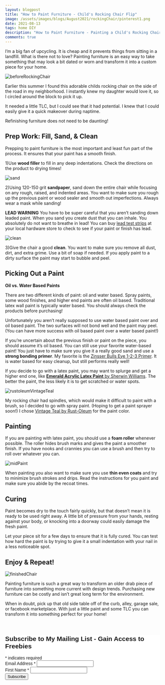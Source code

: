 ```yaml
---
layout: blogpost
title: "How to Paint Furniture - Child's Rocking Chair Flip"
image: /assets/images/blogs/August2021/rockingChair/pinterest1.png
date: 2021-08-13
tags: home DIY
description: "How to Paint Furniture - Painting a Child's Rocking Chair"
comments: true
---
```

I’m a big fan of upcycling. It is cheap and it prevents things from sitting in a landfill. What is there not to love? Painting furniture is an easy way to take something that may look a bit dated or worn and transform it into a custom piece for your home. 

![beforeRockingChair](/assets/images/blogs/August2021/rockingChair/rockingChairBefore.jpg)

Earlier this summer I found this adorable childs rocking chair on the side of the road in my neighborhood. I instantly knew my daughter would love it, so I circled around the block to pick it up.

It needed a little TLC, but I could see that it had potential. I knew that I could easily give it a quick makeover during naptime. 

Refinishing furniture does not need to be daunting! 

## Prep Work: Fill, Sand, & Clean

Prepping to paint furniture is the most important and least fun part of the process. It ensures that your paint has a smooth finish.

1)Use **wood filler** to fill in any deep indentations. Check the directions on the product to drying times!

![sand](/assets/images/blogs/August2021/rockingChair/sand.jpg)

2)Using 120-150 grit **sandpaper**, sand down the entire chair while focusing on any rough, raised, and indented areas. You want to make sure you rough up the previous paint or wood sealer and smooth out imperfections. Always wear a mask while sanding!

**LEAD WARNING** You have to be super careful that you aren’t sanding down leaded paint. When you sand you create dust that you can inhale. You absolutely do not want to breathe in lead! You can buy [lead test strips](https://www.lowes.com/pd/3M-Lead-Check-Swab-Disposable-Lead-Test-Kit/4329974) at your local hardware store to check to see if your paint or finish has lead.

![clean](/assets/images/blogs/August2021/rockingChair/clean.jpg)

3)Give the chair a good **clean**. You want to make sure you remove all dust, dirt, and extra grime. Use a bit of soap if needed. If you apply paint to a dirty surface the paint may start to bubble and peel.

## Picking Out a Paint

**Oil vs. Water Based Paints**

There are two different kinds of paint: oil and water based. Spray paints, some wood finishes, and higher end paints are often oil based. Traditional latex wall paint is typically water based. You should always check the products before purchasing!

Unfortunately you aren’t really supposed to use water based paint over and oil based paint. The two surfaces will not bond well and the paint may peel. (You can have more success with oil based paint over a water based paint!)

If you’re uncertain about the previous finish or paint on the piece, you should assume it’s oil based. You can still use your favorite water-based paint! You just have to make sure you give it a really good sand and use a **strong bonding primer**. My favorite is the [Zinsser Bulls Eye 1-2-3 Primer](https://www.lowes.com/pd/Zinsser-Bulls-Eye-1-2-3-Interior-Exterior-Multi-Purpose-Water-Based-Wall-and-Ceiling-Primer-Actual-Net-Contents-32-fl-oz/3610418). It is water based for easy cleanup, but still performs really well!

If you decide to go with a latex paint, you may want to splurge and get a higher end one, like [**Emerald Acrylic Latex Paint** by Sherwin Williams](https://www.sherwin-williams.com/homeowners/products/catalog/emerald-interior-acrylic-latex-paint). The better the paint, the less likely it is to get scratched or water spots. 

![rustoleumVintageTeal](/assets/images/blogs/August2021/rockingChair/rustoleumVintageTeal.jpg)

My rocking chair had spindles, which would make it difficult to paint with a brush, so I decided to go with spray paint. (Hoping to get a paint sprayer soon!) I chose [Vintage Teal by Rust-Oleum](https://www.lowes.com/pd/Rust-Oleum-Stops-Rust-Satin-Vintage-Teal-Spray-Paint-Actual-Net-Contents-12-oz/1000760944) for the paint color. 

## Painting

If you are painting with latex paint, you should use a **foam roller** whenever possible. The roller hides brush marks and gives the paint a smoother finish. If you have nooks and crannies you can use a brush and then try to roll over whatever you can.

![midPaint](/assets/images/blogs/August2021/rockingChair/midPaint.jpg)

When painting you also want to make sure you use **thin even coats** and try to minimize brush strokes and drips. Read the instructions for you paint and make sure you abide by the recoat times. 

## Curing

Paint becomes dry to the touch fairly quickly, but that doesn’t mean it is ready to be used right away. A little bit of pressure from your hands, resting against your body, or knocking into a doorway could easily damage the fresh paint. 

Let your piece sit for a few days to ensure that it is fully cured. You can test how hard the paint is by trying to give it a small indentation with your nail in a less noticeable spot. 

## Enjoy & Repeat!

![finishedChair](/assets/images/blogs/August2021/rockingChair/finishedChair.jpg)

Painting furniture is such a great way to transform an older drab piece of furniture into something more current with design trends. Purchasing new furniture can be costly and isn’t great long term for the environment. 

When in doubt, pick up that old side table off of the curb, alley, garage sale, or facebook marketplace. With just a little paint and some TLC you can transform it into something perfect for your home!



<br>

<!-- Begin Mailchimp Signup Form -->
<link href="//cdn-images.mailchimp.com/embedcode/classic-10_7.css" rel="stylesheet" type="text/css">
<style type="text/css">
    #mc_embed_signup{background:#fff; clear:left; font:14px Helvetica,Arial,sans-serif; }
    /* Add your own Mailchimp form style overrides in your site stylesheet or in this style block.
       We recommend moving this block and the preceding CSS link to the HEAD of your HTML file. */
</style>
<div id="mc_embed_signup">
<form action="https://Joyberrystudios.us1.list-manage.com/subscribe/post?u=eca5a397f2fb0d58dcb66315c&amp;id=99d28d5b5c" method="post" id="mc-embedded-subscribe-form" name="mc-embedded-subscribe-form" class="validate" target="_blank" novalidate>
    <div id="mc_embed_signup_scroll">
    <h2>Subscribe to My Mailing List - Gain Access to Freebies</h2>
<div class="indicates-required"><span class="asterisk">*</span> indicates required</div>
<div class="mc-field-group">
    <label for="mce-EMAIL">Email Address  <span class="asterisk">*</span>
</label>
    <input type="email" value="" name="EMAIL" class="required email" id="mce-EMAIL">
</div>
<div class="mc-field-group">
    <label for="mce-FNAME">First Name  <span class="asterisk">*</span>
</label>
    <input type="text" value="" name="FNAME" class="required" id="mce-FNAME">
</div>
    <div id="mce-responses" class="clear">
        <div class="response" id="mce-error-response" style="display:none"></div>
        <div class="response" id="mce-success-response" style="display:none"></div>
    </div>    <!-- real people should not fill this in and expect good things - do not remove this or risk form bot signups-->
    <div style="position: absolute; left: -5000px;" aria-hidden="true"><input type="text" name="b_eca5a397f2fb0d58dcb66315c_99d28d5b5c" tabindex="-1" value=""></div>
    <div class="clear"><input type="submit" value="Subscribe" name="subscribe" id="mc-embedded-subscribe" class="button"></div>
    </div>
</form>
</div>
<script type='text/javascript' src='//s3.amazonaws.com/downloads.mailchimp.com/js/mc-validate.js'></script><script type='text/javascript'>(function($) {window.fnames = new Array(); window.ftypes = new Array();fnames[0]='EMAIL';ftypes[0]='email';fnames[1]='FNAME';ftypes[1]='text';fnames[2]='LNAME';ftypes[2]='text';fnames[3]='ADDRESS';ftypes[3]='address';fnames[4]='PHONE';ftypes[4]='phone';fnames[5]='BIRTHDAY';ftypes[5]='birthday';fnames[6]='OPTIN';ftypes[6]='text';}(jQuery));var $mcj = jQuery.noConflict(true);</script>
<!--End mc_embed_signup-->

<br>
<br>
